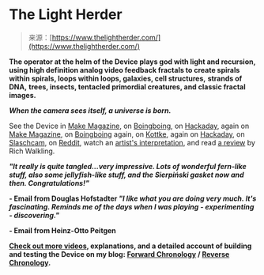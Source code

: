 <!--yml
category: 未分类
date: 2024-05-27 14:32:48
-->

# The Light Herder

> 来源：[https://www.thelightherder.com/](https://www.thelightherder.com/)

**The operator at the helm of the Device plays god with light and recursion, using high definition analog video feedback fractals to create spirals within spirals, loops within loops, galaxies, cell structures,** **strands of DNA,** **trees, insects, tentacled primordial creatures, and classic fractal images.**

*****When the camera sees itself, a universe is born.*****

See the Device in [Make Magazine](https://makezine.com/article/craft/fine-art/this-video-feedback-art-piece-is-like-an-interactive-hollucination/), on [Boingboing](https://boingboing.net/2020/10/18/amazing-in-camera-patterns-with-a-video-feedback-kinetic-sculpture.html), on [Hackaday](https://hackaday.com/2024/01/02/video-feedback-machine-creates-analog-fractals/), again on [Make Magazine](https://makezine.com/projects/freaky-fractals-hd-video-feedback-machine/), on [Boingboing](https://boingboing.net/2021/01/19/trippy-recursive-effects.html) again, on [Kottke](https://kottke.org/21/07/the-hd-video-feedback-kinetic-sculpture), again on [Hackaday](https://hackaday.com/2021/07/28/video-feedback-effects-make-a-glorious-spectacle-in-hd/), on [Slaschcam](https://www.slashcam.com/news/single/The-video-feedback-loop-machine-creates-live-fract-16687.html), on [Reddit](https://www.reddit.com/r/videosynthesis/comments/o7gv1q/this_man_is_creating_fractals_in_his_living_room/), watch an [artist's interpretation](https://youtu.be/dGS8RWRjePQ), and read [a review](https://ottermeat.tumblr.com/post/622937497242107904/the-life-giving-god-killing-power-of-the-video) by Rich Walkling.

***"It really is quite tangled...very impressive. Lots of wonderful fern-like stuff, also some jellyfish-like stuff, and the Sierpiński gasket now and then. Congratulations!"***

**- Email from Douglas Hofstadter *"I like what you are doing very much. It's fascinating. Reminds me of the days when I was playing - experimenting - discovering."***

**- Email from Heinz-Otto Peitgen**

**[Check out more videos](https://walkswithdave.tumblr.com/tagged/videofeedbackkineticsculpture),  explanations, and a detailed account of building and testing the Device on my blog:  [Forward Chronology](https://walkswithdave.tumblr.com/tagged/videofeedbackkineticsculpture/chrono) / [Reverse Chronology](https://walkswithdave.tumblr.com/tagged/videofeedbackkineticsculpture).**